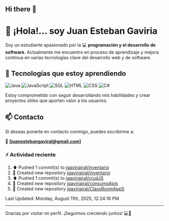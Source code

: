 ## Hi there 👋

# 👋 ¡Hola!... soy Juan Esteban Gaviria 

Soy un estudiante apasionado por la 
:computer: **programación y el desarrollo de software**. 
Actualmente me encuentro en proceso de aprendizaje y mejora continua en varias tecnologías clave del desarrollo web y de software.

## 🚀 Tecnologías que estoy aprendiendo

<p align="left">
  <img src="https://img.shields.io/badge/Java-007396?style=for-the-badge&logo=java&logoColor=white" alt="Java" />
  <img src="https://img.shields.io/badge/JavaScript-F7DF1E?style=for-the-badge&logo=javascript&logoColor=black" alt="JavaScript" />
  <img src="https://img.shields.io/badge/SQL-4479A1?style=for-the-badge&logo=postgresql&logoColor=white" alt="SQL" />
  <img src="https://img.shields.io/badge/HTML5-E34F26?style=for-the-badge&logo=html5&logoColor=white" alt="HTML" />
  <img src="https://img.shields.io/badge/CSS3-1572B6?style=for-the-badge&logo=css3&logoColor=white" alt="CSS" />
  <img src="https://img.shields.io/badge/C%23-239120?style=for-the-badge&logo=c-sharp&logoColor=white" alt="C#" />
</p>

Estoy comprometido con seguir desarrollando mis habilidades y crear proyectos útiles que aporten valor a los usuarios.

## 📫 Contacto

Si deseas ponerte en contacto conmigo, puedes escribirme a:

📧 **[juanestebangaviral@gmail.com]**


### :zap: Actividad reciente
<!--RECENT_ACTIVITY:start-->
1. ⬆️ Pushed 1 commit(s) to [jgaviriairal/inventario](https://github.com/jgaviriairal/inventario)<br>
2. 📔 Created new repository [jgaviriairal/inventario](https://github.com/jgaviriairal/inventario)<br>
3. ⬆️ Pushed 1 commit(s) to [jgaviriairal/crudJS](https://github.com/jgaviriairal/crudJS)<br>
4. 📔 Created new repository [jgaviriairal/consumoApis](https://github.com/jgaviriairal/consumoApis)<br>
5. 📔 Created new repository [jgaviriairal/ClassRoomAppS](https://github.com/jgaviriairal/ClassRoomAppS)<br>
<!--RECENT_ACTIVITY:end-->

<!--RECENT_ACTIVITY:last_update-->
Last Updated: Monday, August 11th, 2025, 12:24:16 PM
<!--RECENT_ACTIVITY:last_update_end-->

---

Gracias por visitar mi perfil. ¡Seguimos creciendo juntos! 💻🌱

